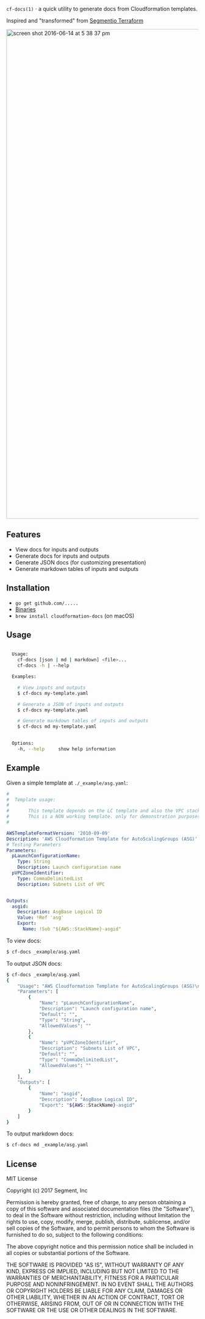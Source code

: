 
  `cf-docs(1)` &sdot; a quick utility to generate docs from Cloudformation templates.

  Inspired and "transformed" from [Segmentio Terraform](https://github.com/segmentio/terraform-docs)  

<img width="1284" alt="screen shot 2016-06-14 at 5 38 37 pm" src="https://cloud.githubusercontent.com/assets/1661587/16049202/1ad63c16-3257-11e6-9e2c-6bb83e684ba4.png">


## Features

  - View docs for inputs and outputs
  - Generate docs for inputs and outputs
  - Generate JSON docs (for customizing presentation)
  - Generate markdown tables of inputs and outputs

## Installation

  - `go get github.com/.....`
  - [Binaries](https://github.com/......)
  - `brew install cloudformation-docs` (on macOS)

## Usage

```bash

  Usage:
    cf-docs [json | md | markdown] <file>...
    cf-docs -h | --help

  Examples:

    # View inputs and outputs
    $ cf-docs my-template.yaml

    # Generate a JSON of inputs and outputs
    $ cf-docs my-template.yaml

    # Generate markdown tables of inputs and outputs
    $ cf-docs md my-template.yaml

    
  Options:
    -h, --help     show help information

```

## Example

Given a simple template at `./_example/asg.yaml`:

```yaml
#
#  Template usage:
# 
#       This template depends on the LC template and also the VPC stack.
#       This is a NON working template. only for demonstration purposes for cf-doc
#

AWSTemplateFormatVersion: '2010-09-09'
Description: 'AWS Cloudformation Template for AutoScalingGroups (ASG)'
# Testing Parameters
Parameters:
  pLaunchConfigurationName:
    Type: String
    Description: Launch configuration name
  pVPCZoneIdentifier:
    Type: CommaDelimitedList
    Description: Subnets List of VPC


Outputs:
  asgid:
    Description: AsgBase Logical ID
    Value: !Ref 'asg'
    Export:
      Name: !Sub "${AWS::StackName}-asgid"


```

To view docs:

```bash
$ cf-docs _example/asg.yaml
```

To output JSON docs:

```bash
$ cf-docs _example/asg.yaml
{
    "Usage": "AWS Cloudformation Template for AutoScalingGroups (ASG)\n\n  Template usage:\n \n       This template depends on the LC template and also the VPC stack.\n       This is a NON working template. only for demonstration purposes for cf-doc\n\n",
    "Parameters": [
        {
            "Name": "pLaunchConfigurationName",
            "Description": "Launch configuration name",
            "Default": "",
            "Type": "String",
            "AllowedValues": ""
        },
        {
            "Name": "pVPCZoneIdentifier",
            "Description": "Subnets List of VPC",
            "Default": "",
            "Type": "CommaDelimitedList",
            "AllowedValues": ""
        }
    ],
    "Outputs": [
        {
            "Name": "asgid",
            "Description": "AsgBase Logical ID",
            "Export": "${AWS::StackName}-asgid"
        }
    ]
}
```

To output markdown docs:

```bash
$ cf-docs md _example/asg.yaml

```

## License

MIT License

Copyright (c) 2017 Segment, Inc

Permission is hereby granted, free of charge, to any person obtaining a copy
of this software and associated documentation files (the "Software"), to deal
in the Software without restriction, including without limitation the rights
to use, copy, modify, merge, publish, distribute, sublicense, and/or sell
copies of the Software, and to permit persons to whom the Software is
furnished to do so, subject to the following conditions:

The above copyright notice and this permission notice shall be included in all
copies or substantial portions of the Software.

THE SOFTWARE IS PROVIDED "AS IS", WITHOUT WARRANTY OF ANY KIND, EXPRESS OR
IMPLIED, INCLUDING BUT NOT LIMITED TO THE WARRANTIES OF MERCHANTABILITY,
FITNESS FOR A PARTICULAR PURPOSE AND NONINFRINGEMENT. IN NO EVENT SHALL THE
AUTHORS OR COPYRIGHT HOLDERS BE LIABLE FOR ANY CLAIM, DAMAGES OR OTHER
LIABILITY, WHETHER IN AN ACTION OF CONTRACT, TORT OR OTHERWISE, ARISING FROM,
OUT OF OR IN CONNECTION WITH THE SOFTWARE OR THE USE OR OTHER DEALINGS IN THE
SOFTWARE.
